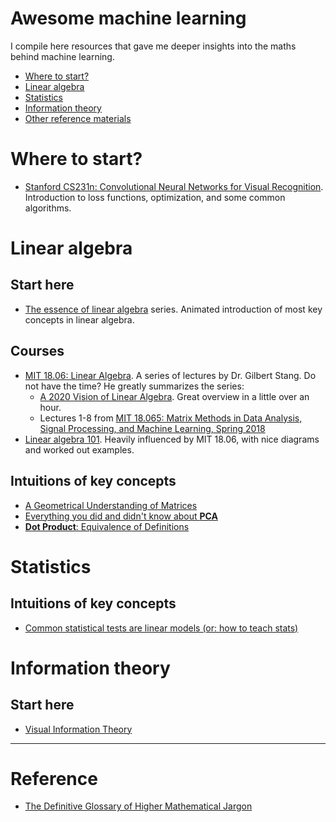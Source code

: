 # Awesome machine learning

I compile here resources that gave me deeper insights into the maths behind machine learning.

- [Where to start?](#where-to-start)
- [Linear algebra](#linear-algebra)
- [Statistics](#statistics)
- [Information theory](#information-theory)
- [Other reference materials](#reference)

# Where to start?

- [Stanford CS231n: Convolutional Neural Networks for Visual Recognition](https://cs231n.github.io/). Introduction to loss functions, optimization, and some common algorithms.

# Linear algebra

## Start here

- [The essence of linear algebra](https://www.youtube.com/playlist?list=PLZHQObOWTQDPD3MizzM2xVFitgF8hE_ab) series. Animated introduction of most key concepts in linear algebra.

## Courses

- [MIT 18.06: Linear Algebra](https://ocw.mit.edu/courses/mathematics/18-06-linear-algebra-spring-2010/). A series of lectures by Dr. Gilbert Stang. Do not have the time? He greatly summarizes the series:
  - [A 2020 Vision of Linear Algebra](https://ocw.mit.edu/resources/res-18-010-a-2020-vision-of-linear-algebra-spring-2020/index.htm). Great overview in a little over an hour.
  - Lectures 1-8 from [MIT 18.065: Matrix Methods in Data Analysis, Signal Processing, and Machine Learning, Spring 2018](https://www.youtube.com/playlist?list=PLUl4u3cNGP63oMNUHXqIUcrkS2PivhN3k)
- [Linear algebra 101](https://medium.com/sho-jp/tagged/linear-algebra). Heavily influenced by MIT 18.06, with nice diagrams and worked out examples.

## Intuitions of key concepts

- [A Geometrical Understanding of Matrices](http://gregorygundersen.com/blog/2018/10/24/matrices/)
- [Everything you did and didn't know about **PCA**](http://alexhwilliams.info/itsneuronalblog/2016/03/27/pca/)
- [**Dot Product**: Equivalence of Definitions](http://gregorygundersen.com/blog/2018/06/26/dot-product/)

# Statistics

## Intuitions of key concepts

- [Common statistical tests are linear models (or: how to teach stats)](https://lindeloev.github.io/tests-as-linear/)

# Information theory

## Start here

- [Visual Information Theory](https://colah.github.io/posts/2015-09-Visual-Information/)

---

# Reference

- [The Definitive Glossary of Higher Mathematical Jargon](https://mathvault.ca/math-glossary)
